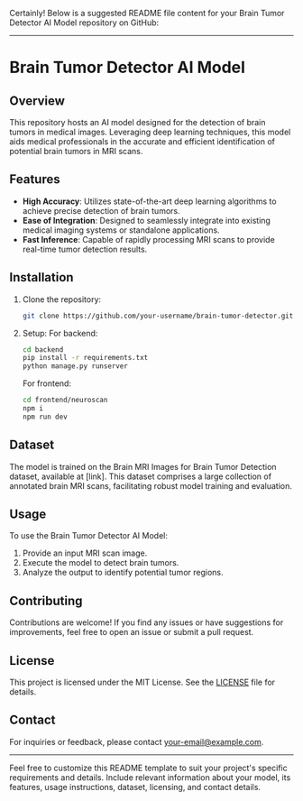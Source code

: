 Certainly! Below is a suggested README file content for your Brain Tumor Detector AI Model repository on GitHub:

---

# Brain Tumor Detector AI Model

## Overview

This repository hosts an AI model designed for the detection of brain tumors in medical images. Leveraging deep learning techniques, this model aids medical professionals in the accurate and efficient identification of potential brain tumors in MRI scans.

## Features

- **High Accuracy**: Utilizes state-of-the-art deep learning algorithms to achieve precise detection of brain tumors.
- **Ease of Integration**: Designed to seamlessly integrate into existing medical imaging systems or standalone applications.
- **Fast Inference**: Capable of rapidly processing MRI scans to provide real-time tumor detection results.

## Installation

1. Clone the repository:

    ```bash
    git clone https://github.com/your-username/brain-tumor-detector.git
    ```

2. Setup:
   For backend:
    ```bash
    cd backend
    pip install -r requirements.txt
    python manage.py runserver
    ```
   For frontend:
    ```bash
    cd frontend/neuroscan
    npm i
    npm run dev
    ```

## Dataset

The model is trained on the Brain MRI Images for Brain Tumor Detection dataset, available at [link]. This dataset comprises a large collection of annotated brain MRI scans, facilitating robust model training and evaluation.

## Usage

To use the Brain Tumor Detector AI Model:

1. Provide an input MRI scan image.
2. Execute the model to detect brain tumors.
3. Analyze the output to identify potential tumor regions.

## Contributing

Contributions are welcome! If you find any issues or have suggestions for improvements, feel free to open an issue or submit a pull request.

## License

This project is licensed under the MIT License. See the [LICENSE](LICENSE) file for details.

## Contact

For inquiries or feedback, please contact [your-email@example.com](mailto:thenikhilkumar1@gmail.com).

---

Feel free to customize this README template to suit your project's specific requirements and details. Include relevant information about your model, its features, usage instructions, dataset, licensing, and contact details.
